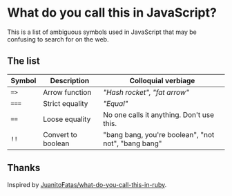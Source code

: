 # What do you call this in JavaScript?

This is a list of ambiguous symbols used in JavaScript that may be confusing to search for on the web.

## The list

| Symbol | Description    | Colloquial verbiage |
| ------ | -------------- | ------------------- |
| `=>`   | Arrow function | _"Hash rocket", "fat arrow"_ |
| `===`   | Strict equality | _"Equal"_ |
| `==`   | Loose equality | No one calls it anything. Don't use this. |
| `!!`   | Convert to boolean | "bang bang, you're boolean", "not not", "bang bang" |

## Thanks

Inspired by [JuanitoFatas/what-do-you-call-this-in-ruby](https://github.com/JuanitoFatas/what-do-you-call-this-in-ruby).
